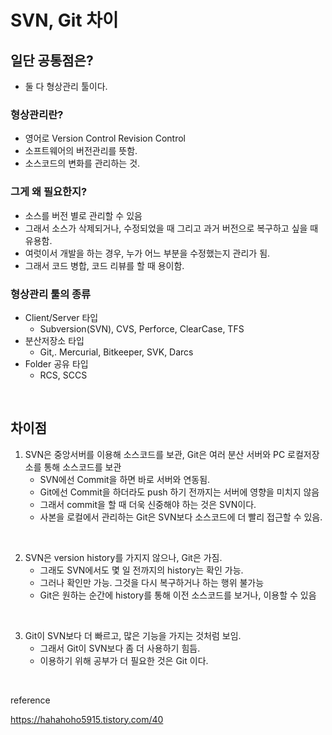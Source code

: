 # SVN, Git 차이

## 일단 공통점은?

-   둘 다 형상관리 툴이다.

### 형상관리란?

-   영어로 Version Control Revision Control
-   소프트웨어의 버전관리를 뜻함.
-   소스코드의 변화를 관리하는 것.

### 그게 왜 필요한지?

-   소스를 버전 별로 관리할 수 있음
-   그래서 소스가 삭제되거나, 수정되었을 때 그리고 과거 버전으로 복구하고 싶을 때 유용함.
-   여럿이서 개발을 하는 경우, 누가 어느 부분을 수정했는지 관리가 됨.
-   그래서 코드 병합, 코드 리뷰를 할 때 용이함.

### 형상관리 툴의 종류

-   Client/Server 타입
    -   Subversion(SVN), CVS, Perforce, ClearCase, TFS
-   분산저장소 타입
    -   Git,. Mercurial, Bitkeeper, SVK, Darcs
-   Folder 공유 타입
    -   RCS, SCCS

</br>

## 차이점

1. SVN은 중앙서버를 이용해 소스코드를 보관, Git은 여러 분산 서버와 PC 로컬저장소를 통해 소스코드를 보관
    - SVN에선 Commit을 하면 바로 서버와 연동됨.
    - Git에선 Commit을 하더라도 push 하기 전까지는 서버에 영향을 미치지 않음
    - 그래서 commit을 할 때 더욱 신중해야 하는 것은 SVN이다.
    - 사본을 로컬에서 관리하는 Git은 SVN보다 소스코드에 더 빨리 접근할 수 있음.

</br>

2. SVN은 version history를 가지지 않으나, Git은 가짐.
    - 그래도 SVN에서도 몇 일 전까지의 history는 확인 가능.
    - 그러나 확인만 가능. 그것을 다시 복구하거나 하는 행위 불가능
    - Git은 원하는 순간에 history를 통해 이전 소스코드를 보거나, 이용할 수 있음

</br>

3. Git이 SVN보다 더 빠르고, 많은 기능을 가지는 것처럼 보임.
    - 그래서 Git이 SVN보다 좀 더 사용하기 힘듬.
    - 이용하기 위해 공부가 더 필요한 것은 Git 이다.

</br>

reference

https://hahahoho5915.tistory.com/40
